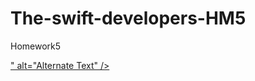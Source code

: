 # The-swift-developers-HM5
Homework5

<a href="{/Users/applestock/Desktop/Simulator Screen Recording - iPhone 13 Pro - 2022-12-24 at 15.10.31.mp4}" title="Video">" alt="Alternate Text" /></a>
